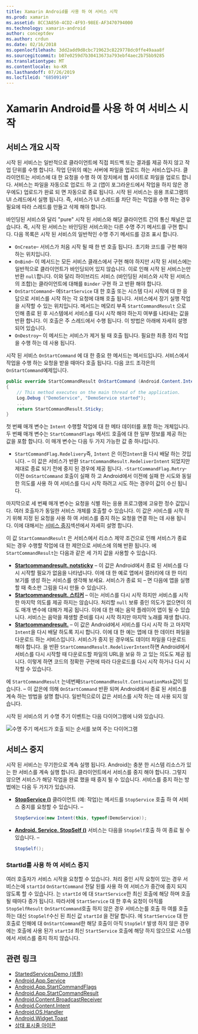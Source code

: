 ```yaml
---
title: Xamarin Android를 사용 하 여 서비스 시작
ms.prod: xamarin
ms.assetid: 8CC3A850-4CD2-4F93-98EE-AF3470794000
ms.technology: xamarin-android
author: conceptdev
ms.author: crdun
ms.date: 02/16/2018
ms.openlocfilehash: 3dd2add9d8cbc719623c8229778dc0ffe49aaa8f
ms.sourcegitcommit: b07e0259d7b30413673a793ebf4aec2b75bb9285
ms.translationtype: MT
ms.contentlocale: ko-KR
ms.lasthandoff: 07/26/2019
ms.locfileid: "68509149"
---
```

# <a name="started-services-with-xamarinandroid"></a>Xamarin Android를 사용 하 여 서비스 시작

## <a name="started-services-overview"></a>서비스 개요 시작

시작 된 서비스는 일반적으로 클라이언트에 직접 피드백 또는 결과를 제공 하지 않고 작업 단위를 수행 합니다. 작업 단위의 예는 서버에 파일을 업로드 하는 서비스입니다. 클라이언트는 서비스에 대 한 요청을 수행 하 여 장치에서 웹 사이트로 파일을 업로드 합니다. 서비스는 파일을 자동으로 업로드 하 고 (앱이 포그라운드에서 작업을 하지 않은 경우에도) 업로드가 완료 되 면 자동으로 종료 됩니다. 시작 된 서비스는 응용 프로그램의 UI 스레드에서 실행 됩니다. 즉, 서비스가 UI 스레드를 차단 하는 작업을 수행 하는 경우 필요에 따라 스레드를 만들고 삭제 해야 합니다.

바인딩된 서비스와 달리 "pure" 시작 된 서비스와 해당 클라이언트 간의 통신 채널은 없습니다. 즉, 시작 된 서비스는 바인딩된 서비스와는 다른 수명 주기 메서드를 구현 합니다. 다음 목록은 시작 된 서비스의 일반적인 수명 주기 메서드를 강조 표시 합니다.

- `OnCreate`&ndash; 서비스가 처음 시작 될 때 한 번 호출 됩니다. 초기화 코드를 구현 해야 하는 위치입니다.
- `OnBind`&ndash; 이 메서드는 모든 서비스 클래스에서 구현 해야 하지만 시작 된 서비스에는 일반적으로 클라이언트가 바인딩되어 있지 않습니다. 이로 인해 시작 된 서비스는만 반환 `null`합니다. 이와 달리 하이브리드 서비스 (바인딩된 서비스와 시작 된 서비스의 조합)는 클라이언트에 대해를 `Binder` 구현 하 고 반환 해야 합니다.
- `OnStartCommand`&ndash; 에`StartService` 대 한 호출 또는 시스템 다시 시작에 대 한 응답으로 서비스를 시작 하는 각 요청에 대해 호출 됩니다. 서비스에서 장기 실행 작업을 시작할 수 있는 위치입니다. 메서드는 메모리 부족 `StartCommandResult` 으로 인해 종료 된 후 시스템에서 서비스를 다시 시작 해야 하는지 여부를 나타내는 값을 반환 합니다. 이 호출은 주 스레드에서 수행 됩니다. 이 방법은 아래에 자세히 설명 되어 있습니다.
- `OnDestroy`&ndash; 이 메서드는 서비스가 제거 될 때 호출 됩니다. 필요한 최종 정리 작업을 수행 하는 데 사용 됩니다.

시작 된 서비스 `OnStartCommand` 에 대 한 중요 한 메서드는 메서드입니다. 서비스에서 작업을 수행 하는 요청을 받을 때마다 호출 됩니다. 다음 코드 조각은의 `OnStartCommand`예제입니다. 

```csharp
public override StartCommandResult OnStartCommand (Android.Content.Intent intent, StartCommandFlags flags, int startId)
{
    // This method executes on the main thread of the application.
    Log.Debug ("DemoService", "DemoService started");
    ...
    return StartCommandResult.Sticky;
}
```

첫 번째 매개 변수는 `Intent` 수행할 작업에 대 한 메타 데이터를 포함 하는 개체입니다. 두 번째 매개 변수는 `StartCommandFlags` 메서드 호출에 대 한 일부 정보를 제공 하는 값을 포함 합니다. 이 매개 변수는 다음 두 가지 가능한 값 중 하나입니다.

- `StartCommandFlag.Redelivery`즉, `Intent` 은 이전`Intent`을 다시 배달 하는 것입니다. &ndash; 이 값은 서비스가 반환 `StartCommandResult.RedeliverIntent` 되었지만 제대로 종료 되기 전에 중지 된 경우에 제공 됩니다.
-`StartCommandFlag.Retry`&dash; 이전 `OnStartCommand` 호출이 실패 하 고 Android에서 이전에 실패 한 시도와 동일한 의도를 사용 하 여 서비스를 다시 시작 하려고 시도 하는 경우이 값이 수신 됩니다.
 
마지막으로 세 번째 매개 변수는 요청을 식별 하는 응용 프로그램에 고유한 정수 값입니다. 여러 호출자가 동일한 서비스 개체를 호출할 수 있습니다. 이 값은 서비스를 시작 하기 위해 지정 된 요청을 사용 하 여 서비스를 중지 하는 요청을 연결 하는 데 사용 됩니다. 이에 대해서는 [서비스 중지](#Stopping_the_Service)섹션에서 자세히 설명 합니다. 

이 값 `StartCommandResult` 은 서비스에서 리소스 제약 조건으로 인해 서비스가 종료 되는 경우 수행할 작업에 대 한 제안으로 서비스에 의해 반환 됩니다. 에 `StartCommandResult`는 다음과 같은 세 가지 값을 사용할 수 있습니다.

- **[Startcommandresult. notsticky](xref:Android.App.StartCommandResult.NotSticky)** &ndash; 이 값은 Android에서 종료 된 서비스를 다시 시작할 필요가 없음을 나타냅니다. 이에 대 한 예로 앱에서 갤러리에 대 한 미리 보기를 생성 하는 서비스를 생각해 보세요. 서비스가 종료 되 &ndash; 면 다음에 앱을 실행할 때 축소판 그림을 다시 만들 수 있습니다.
- **[Startcommandresult. 스티커](xref:Android.App.StartCommandResult.Sticky)** &ndash; 이는 서비스를 다시 시작 하지만 서비스를 시작한 마지막 의도를 제공 하지는 않습니다. 처리할 `null` 보류 중인 의도가 없으면이 의도 매개 변수에 대해가 제공 됩니다. 이에 대 한 예는 음악 플레이어 앱이 될 수 있습니다. 서비스는 음악을 재생할 준비를 다시 시작 하지만 마지막 노래를 재생 합니다.
- **[Startcommandresult.](xref:Android.App.StartCommandResult.RedeliverIntent)** &ndash; 이 값은 Android에서 서비스를 다시 시작 하 고 마지막 `Intent`을 다시 배달 하도록 지시 합니다. 이에 대 한 예는 앱에 대 한 데이터 파일을 다운로드 하는 서비스입니다. 서비스가 중지 된 경우에도 데이터 파일을 다운로드 해야 합니다. 을 반환 `StartCommandResult.RedeliverIntent`하면 Android에서 서비스를 다시 시작할 때 다운로드할 파일의 URL을 보유 하 고 있는 의도도 제공 됩니다. 이렇게 하면 코드의 정확한 구현에 따라 다운로드를 다시 시작 하거나 다시 시작할 수 있습니다.

에 `StartCommandResult` 는네번째`StartCommandResult.ContinuationMask`값이 있습니다. &ndash; 이 값은에 의해 `OnStartCommand` 반환 되며 Android에서 종료 된 서비스를 계속 하는 방법을 설명 합니다. 일반적으로이 값은 서비스를 시작 하는 데 사용 되지 않습니다.

시작 된 서비스의 키 수명 주기 이벤트는 다음 다이어그램에 나와 있습니다. 

![수명 주기 메서드가 호출 되는 순서를 보여 주는 다이어그램](started-services-images/started-service-01.png "수명 주기 메서드가 호출 되는 순서를 보여 주는 다이어그램")

<a name="Stopping_the_Service" />

## <a name="stopping-the-service"></a>서비스 중지

시작 된 서비스는 무기한으로 계속 실행 됩니다. Android는 충분 한 시스템 리소스가 있는 한 서비스를 계속 실행 합니다. 클라이언트에서 서비스를 중지 해야 합니다. 그렇지 않으면 서비스가 해당 작업을 완료 했을 때 중지 될 수 있습니다. 서비스를 중지 하는 방법에는 다음 두 가지가 있습니다. 

- **[StopService ()](xref:Android.Content.Context.StopService*)** 클라이언트 (예: 작업)는 메서드를 `StopService` 호출 하 여 서비스 중지를 요청할 수 있습니다. &ndash;

    ```csharp
    StopService(new Intent(this, typeof(DemoService));
    ```

- **[Android. Service. StopSelf ()](xref:Android.App.Service.StopSelf*)** 서비스는 다음을 `StopSelf`호출 하 여 종료 될 수 있습니다. &ndash;

    ```csharp
    StopSelf();
    ```

### <a name="using-startid-to-stop-a-service"></a>StartId를 사용 하 여 서비스 중지

여러 호출자가 서비스 시작을 요청할 수 있습니다. 처리 중인 시작 요청이 있는 경우 서비스는에 `startId` `OnStartCommand` 전달 된를 사용 하 여 서비스가 중간에 중지 되지 않도록 할 수 있습니다. 는 `startId` 에 대 `StartService`한 최신 호출에 해당 하며 호출 될 때마다 증가 됩니다. 따라서에 `StartService` 대 한 후속 요청이 아직를 `StopSelfResult` `OnStartCommand`호출 하지 않은 경우 서비스는를 호출 하 여를 호출 하는 대신 `StopSelf`수신 된 최신 값 `startId` 을 전달 합니다. 에 `StartService` 대 한 호출로 인해에 대 `OnStartCommand`한 해당 호출이 아직 `StopSelf` 발생 하지 않은 경우에는 호출에 사용 된가 `startId` 최신 `StartService` 호출에 해당 하지 않으므로 시스템에서 서비스를 중지 하지 않습니다.

## <a name="related-links"></a>관련 링크

- [StartedServicesDemo (샘플)](https://developer.xamarin.com/samples/monodroid/ApplicationFundamentals/ServiceSamples/StartedServicesDemo/)
- [Android.App.Service](xref:Android.App.Service)
- [Android.App.StartCommandFlags](xref:Android.App.StartCommandFlags)
- [Android.App.StartCommandResult](xref:Android.App.StartCommandResult)
- [Android.Content.BroadcastReceiver](xref:Android.Content.BroadcastReceiver)
- [Android.Content.Intent](xref:Android.Content.Intent)
- [Android.OS.Handler](xref:Android.OS.Handler)
- [Android.Widget.Toast](xref:Android.Widget.Toast)
- [상태 표시줄 아이콘](https://developer.android.com/guide/practices/ui_guidelines/icon_design_status_bar.html)

